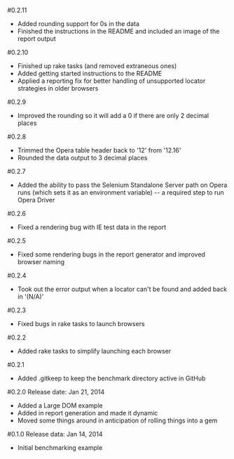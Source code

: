 #0.2.11

+ Added rounding support for 0s in the data
+ Finished the instructions in the README and included an image of the report output

#0.2.10

+ Finished up rake tasks (and removed extraneous ones)
+ Added getting started instructions to the README
+ Applied a reporting fix for better handling of unsupported locator strategies in older browsers

#0.2.9

+ Improved the rounding so it will add a 0 if there are only 2 decimal places

#0.2.8

+ Trimmed the Opera table header back to '12' from '12.16'
+ Rounded the data output to 3 decimal places

#0.2.7

+ Added the ability to pass the Selenium Standalone Server path on Opera runs (which sets it as an environment variable) -- a required step to run Opera Driver

#0.2.6

+ Fixed a rendering bug with IE test data in the report

#0.2.5

+ Fixed some rendering bugs in the report generator and improved browser naming

#0.2.4

+ Took out the error output when a locator can't be found and added back in '(N/A)'

#0.2.3

+ Fixed bugs in rake tasks to launch browsers

#0.2.2

+ Added rake tasks to simplify launching each browser

#0.2.1

+ Added .gitkeep to keep the benchmark directory active in GitHub

#0.2.0
Release date: Jan 21, 2014

+ Added a Large DOM example
+ Added in report generation and made it dynamic
+ Moved some things around in anticipation of rolling things into a gem

#0.1.0
Release data: Jan 14, 2014

+ Initial benchmarking example
